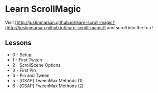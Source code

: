 # Learn ScrollMagic

Visit [http://justinmarsan.github.io/learn-scroll-magic/](http://justinmarsan.github.io/learn-scroll-magic/) and scroll into the fun !

## Lessons

* 0 - Setup
* 1 - First Tween
* 2 - ScrollScene Options
* 3 - First Pin
* 4 - Pin and Tween
* 5 - [GSAP] TweenMax Methods (1)
* 6 - [GSAP] TweenMax Methods (2)